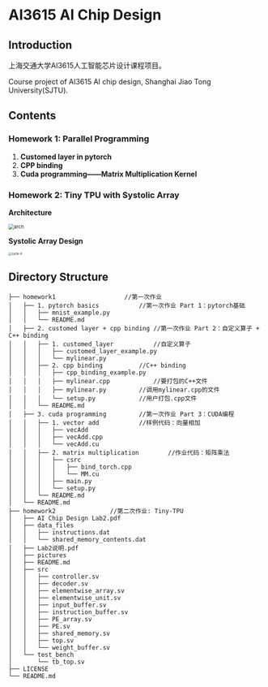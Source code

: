 # AI3615 AI Chip Design

## Introduction

上海交通大学AI3615人工智能芯片设计课程项目。

Course project of AI3615 AI chip design, Shanghai Jiao Tong University(SJTU).

## Contents

### Homework 1: Parallel Programming

1. **Customed layer in pytorch**
2. **CPP binding**
3. **Cuda programming——Matrix Multiplication Kernel**

### Homework 2: Tiny TPU with Systolic Array

**Architecture**

<img src="https://michael-picgo.obs.cn-east-3.myhuaweicloud.com/img/arch.png" alt="arch" style="zoom: 67%;" />

**Systolic Array Design**

<img src="https://michael-picgo.obs.cn-east-3.myhuaweicloud.com/img/cycle-4.png" alt="cycle-4" style="zoom: 40%;" />



##  Directory Structure

```
├── homework1					//第一次作业
│   ├── 1. pytorch basics			//第一次作业 Part 1：pytorch基础
│   │   ├── mnist_example.py
│   │   └── README.md
│   ├── 2. customed layer + cpp binding	//第一次作业 Part 2：自定义算子 + C++ binding
│   │   ├── 1. customed_layer			//自定义算子
│   │   │   ├── customed_layer_example.py
│   │   │   └── mylinear.py
│   │   ├── 2. cpp binding			//C++ binding
│   │   │   ├── cpp_binding_example.py
│   │   │   ├── mylinear.cpp			//要打包的C++文件
│   │   │   ├── mylinear.py			//调用mylinear.cpp的文件
│   │   │   └── setup.py			//用户打包.cpp文件
│   │   └── README.md
│   ├── 3. cuda programming			//第一次作业 Part 3：CUDA编程
│   │   ├── 1. vector add			//样例代码：向量相加
│   │   │   ├── vecAdd
│   │   │   ├── vecAdd.cpp
│   │   │   └── vecAdd.cu
│   │   ├── 2. matrix multiplication		//作业代码：矩阵乘法
│   │   │   ├── csrc
│   │   │   │   ├── bind_torch.cpp
│   │   │   │   └── MM.cu
│   │   │   ├── main.py
│   │   │   └── setup.py
│   │   └── README.md
│   └── README.md
├── homework2				//第二次作业: Tiny-TPU
│   ├── AI Chip Design Lab2.pdf
│   ├── data_files
│   │   ├── instructions.dat
│   │   └── shared_memory_contents.dat
│   ├── Lab2说明.pdf
│   ├── pictures
│   ├── README.md
│   ├── src
│   │   ├── controller.sv
│   │   ├── decoder.sv
│   │   ├── elementwise_array.sv
│   │   ├── elementwise_unit.sv
│   │   ├── input_buffer.sv
│   │   ├── instruction_buffer.sv
│   │   ├── PE_array.sv
│   │   ├── PE.sv
│   │   ├── shared_memory.sv
│   │   ├── top.sv
│   │   └── weight_buffer.sv
│   └── test_bench
│       └── tb_top.sv
├── LICENSE
└── README.md


```

